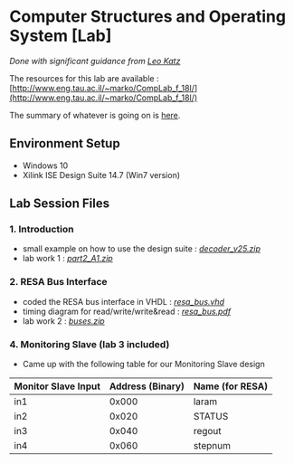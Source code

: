 # Computer Structures and Operating System [Lab]
*Done with significant guidance from [Leo Katz](mailto:leokatz@mail.tau.ac.il)*

The resources for this lab are available : [http://www.eng.tau.ac.il/~marko/CompLab_f_18I/](http://www.eng.tau.ac.il/~marko/CompLab_f_18I/)

The summary of whatever is going on is [here](https://github.com/mxtsai/year4/tree/master/Computer%20Structures%20Lab/Components).  


## Environment Setup
* Windows 10 
* Xilink ISE Design Suite 14.7 (Win7 version)

## Lab Session Files
### 1. Introduction
  * small example on how to use the design suite : [*decoder_v25.zip*](https://github.com/mxtsai/year4/blob/master/Computer%20Structures%20Lab/lab1/decoder_v25.zip)
  * lab work 1 : [*part2_A1.zip*](https://github.com/mxtsai/year4/blob/master/Computer%20Structures%20Lab/lab1/part2_A1.zip)
### 2. RESA Bus Interface
  * coded the RESA bus interface in VHDL : [*resa_bus.vhd*](https://github.com/mxtsai/year4/blob/master/Computer%20Structures%20Lab/lab2/resa_bus.vhd)
  * timing diagram for read/write/write&read : [*resa_bus.pdf*](https://github.com/mxtsai/year4/blob/master/Computer%20Structures%20Lab/lab2/resa_bus.pdf)
  * lab work 2 : [*buses.zip*](https://github.com/mxtsai/year4/blob/master/Computer%20Structures%20Lab/lab2/buses.zip)


### 4. Monitoring Slave (lab 3 included)
  * Came up with the following table for our Monitoring Slave design  
  
  | Monitor Slave Input | Address (Binary) | Name (for RESA) |
  | --- | --- | --- |
  |       in1           |  0x000  |   laram      |
  |       in2           |  0x020  |   STATUS     |
  |       in3           |  0x040  |   regout    |
  |       in4           |  0x060  |   stepnum     |
